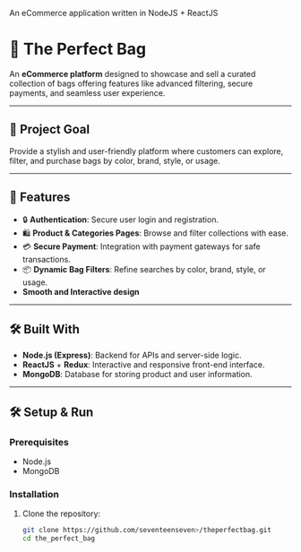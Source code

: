 An eCommerce application written in NodeJS + ReactJS

# 👜 The Perfect Bag
An **eCommerce platform** designed to showcase and sell a curated collection of bags offering features like advanced filtering, secure payments, and seamless user experience.

---

## 🎯 Project Goal  
Provide a stylish and user-friendly platform where customers can explore, filter, and purchase bags by color, brand, style, or usage.

---

## 🚀 Features  
- 🔒 **Authentication**: Secure user login and registration.  
- 🛍️ **Product & Categories Pages**: Browse and filter collections with ease.  
- 💳 **Secure Payment**: Integration with payment gateways for safe transactions.  
- 📦 **Dynamic Bag Filters**: Refine searches by color, brand, style, or usage.
- **Smooth and Interactive design** 

---

## 🛠️ Built With  
- **Node.js (Express)**: Backend for APIs and server-side logic.  
- **ReactJS** + **Redux**: Interactive and responsive front-end interface.  
- **MongoDB**: Database for storing product and user information.  

---

## 🛠️ Setup & Run  

### Prerequisites  
- Node.js  
- MongoDB  

### Installation  
1. Clone the repository:  
   ```bash
   git clone https://github.com/seventeenseven>/theperfectbag.git
   cd the_perfect_bag
